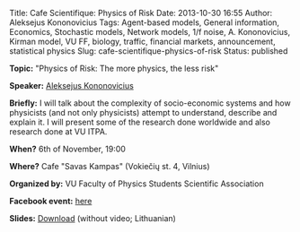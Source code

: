 Title: Cafe Scientifique: Physics of Risk
Date: 2013-10-30 16:55
Author: Aleksejus Kononovicius
Tags: Agent-based models, General information, Economics, Stochastic models, Network models, 1/f noise, A. Kononovicius, Kirman model, VU FF, biology, traffic, financial markets, announcement, statistical physics
Slug: cafe-scientifique-physics-of-risk
Status: published

**Topic:** "Physics of Risk: The more physics, the less risk"

**Speaker:** [Aleksejus Kononovicius](https://kononovicius.lt/)

**Briefly:** I will talk about the complexity of socio-economic systems
and how physicists (and not only physicists) attempt to understand,
describe and explain it. I will present some of the research done
worldwide and also research done at VU ITPA.

**When?** 6th of November, 19:00

**Where?** Cafe "Savas Kampas" (Vokiečių st. 4, Vilnius)

**Organized by:** VU Faculty of Physics Students Scientific Association

**Facebook event:**
[here](https://www.facebook.com/events/197125190473421/)

**Slides:**
[Download]({static}/uploads/2013/Kononovicius2013CafeSci.pdf)
(without video; Lithuanian)
